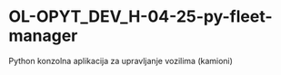 # OL-OPYT_DEV_H-04-25-py-fleet-manager
Python konzolna aplikacija za upravljanje vozilima (kamioni)
